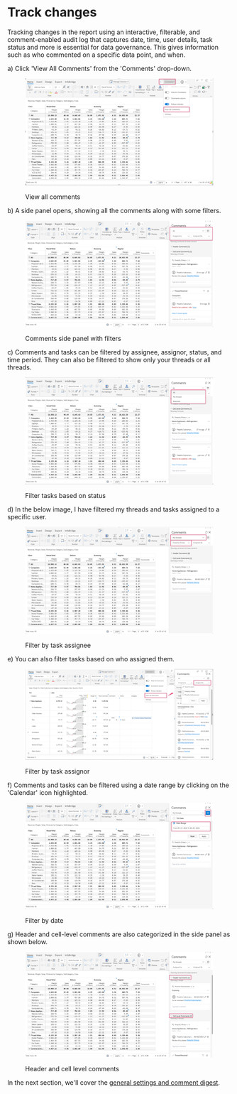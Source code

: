 # Track changes

Tracking changes in the report using an interactive, filterable, and comment-enabled audit log that captures date, time, user details, task status and more is essential for ​data governance. This gives information such as who commented on a specific data point, and when.

a) Click 'View All Comments' from the 'Comments' drop-down.

<figure><img src="../../../.gitbook/assets/image (517) (2).png" alt=""><figcaption><p>View all comments</p></figcaption></figure>

b) A side panel opens, showing all the comments along with some filters.

<figure><img src="../../../.gitbook/assets/image (4) (8).png" alt=""><figcaption><p>Comments side panel with filters</p></figcaption></figure>

c) Comments and tasks can be filtered by assignee, assignor, status, and time period. They can also be filtered to show only your threads or all threads.&#x20;

<figure><img src="../../../.gitbook/assets/image (518) (2).png" alt=""><figcaption><p>Filter tasks based on status</p></figcaption></figure>

d) In the below image, I have filtered my threads and tasks assigned to a specific user.

<figure><img src="../../../.gitbook/assets/image (5) (10).png" alt=""><figcaption><p>Filter by task assignee</p></figcaption></figure>

e) You can also filter tasks based on who assigned them.

<figure><img src="../../../.gitbook/assets/3.1. commenting.png" alt=""><figcaption><p>Filter by task assignor</p></figcaption></figure>

f) Comments and tasks can be filtered using a date range by clicking on the 'Calendar' icon highlighted.

<figure><img src="../../../.gitbook/assets/image (6) (11).png" alt=""><figcaption><p>Filter by date</p></figcaption></figure>

g) Header and cell-level comments are also categorized in the side panel as shown below.

<figure><img src="../../../.gitbook/assets/image (7) (11).png" alt=""><figcaption><p>Header and cell level comments</p></figcaption></figure>

In the next section, we'll cover the [general settings and comment digest](comment-settings.md).
